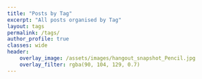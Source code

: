 ```yaml
---
title: "Posts by Tag"
excerpt: "All posts organised by Tag"
layout: tags
permalink: /tags/
author_profile: true
classes: wide
header:
    overlay_image: /assets/images/hangout_snapshot_Pencil.jpg
    overlay_filter: rgba(90, 104, 129, 0.7)
---
```

